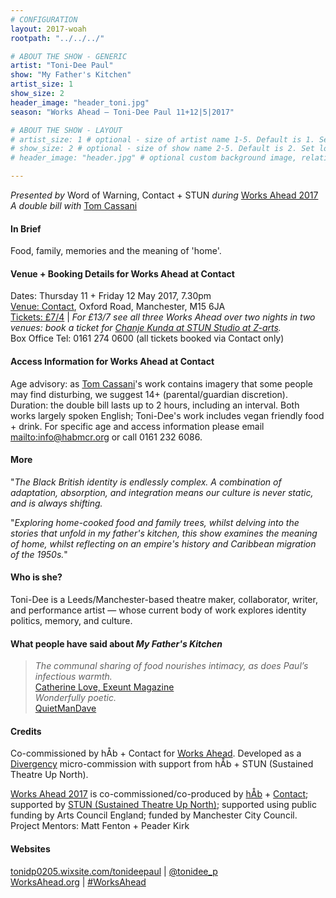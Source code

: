 ```yaml
---
# CONFIGURATION
layout: 2017-woah
rootpath: "../../../"

# ABOUT THE SHOW - GENERIC
artist: "Toni-Dee Paul"
show: "My Father's Kitchen"
artist_size: 1
show_size: 2
header_image: "header_toni.jpg"
season: "Works Ahead — Toni-Dee Paul 11+12|5|2017"

# ABOUT THE SHOW - LAYOUT
# artist_size: 1 # optional - size of artist name 1-5. Default is 1. Set longer names to lower values
# show_size: 2 # optional - size of show name 2-5. Default is 2. Set longer names to lower values
# header_image: "header.jpg" # optional custom background image, relative to current page

---
```

*Presented by* Word of Warning, Contact + STUN *during* [Works Ahead 2017](/archive/2017-worksahead)<br>*A double bill with* [Tom Cassani](/archive/2017-worksahead/cassani)      
         
#### In Brief                      
Food, family, memories and the meaning of 'home'.             
         
#### Venue + Booking Details for Works Ahead at Contact        
Dates: Thursday 11 + Friday 12 May 2017, 7.30pm          
<a href="http://contactmcr.com/visit/getting-here" target="_blank">Venue: Contact</a>, Oxford Road, Manchester, M15 6JA         
<a href="http://contactmcr.com/whats-on/72092-works-ahead-at-contact/booking" target="_blank">Tickets: £7/4</a> | *For £13/7 see all three Works Ahead over two nights in two venues: book a ticket for <a href="http://contactmcr.com/whats-on/72292-works-ahead-at-stun-studio/booking" target="_blank">Chanje Kunda at STUN Studio at Z-arts</a>.*          
Box Office Tel: 0161 274 0600 (all tickets booked via Contact only)        
        
#### Access Information for Works Ahead at Contact           
Age advisory: as [Tom Cassani](/archive/2017-worksahead/cassani)'s work contains imagery that some people may find disturbing, we suggest 14+ (parental/guardian discretion). Duration: the double bill lasts up to 2 hours, including an interval. Both works largely spoken English; Toni-Dee's work includes vegan friendly food + drink. For specific age and access information please email <mailto:info@habmcr.org> or call 0161 232 6086.        
        
#### More              
"*The Black British identity is endlessly complex. A combination of adaptation, absorption, and integration means our culture is never static, and is always shifting.*                  
                
"*Exploring home-cooked food and family trees, whilst delving into the stories that unfold in my father's kitchen, this show examines the meaning of home, whilst reflecting on an empire's history and Caribbean migration of the 1950s.*"             
          
#### Who is she?             
Toni-Dee is a Leeds/Manchester-based theatre maker, collaborator, writer, and performance artist — whose current body of work explores identity politics, memory, and culture.                
         
#### What people have said about *My Father's Kitchen*          
>*The communal sharing of food nourishes intimacy, as does Paul’s infectious warmth.*<br><a href="http://exeuntmagazine.com/reviews/review-sick-festival-manchester" target="_blank">Catherine Love, Exeunt Magazine</a>           
>*Wonderfully poetic.*<br><a href="http://quietmandave.co.uk/2016/10/divergency" target="_blank">QuietManDave</a>                  
               
#### Credits         
Co-commissioned by hÅb + Contact for [Works Ahead](/hab/worksahead). Developed as a [Divergency](/archive/2016-divergency) micro-commission with support from hÅb + STUN (Sustained Theatre Up North).        
                    
[Works Ahead 2017](/archive/2017-worksahead) is co-commissioned/co-produced by [hÅb](/hab) + <a href="http://contactmcr.com" target="_blank">Contact</a>; supported by <a href="http://stunlive.com" target="_blank">STUN (Sustained Theatre Up North)</a>; supported using public funding by Arts Council England; funded by Manchester City Council.<br>Project Mentors: Matt Fenton + Peader Kirk        
         
#### Websites         
<a href="http://tonidp0205.wixsite.com/tonideepaul" target="_blank">tonidp0205.wixsite.com/tonideepaul</a> | <a href="http://twitter.com/tonidee_p" target="_blank">@tonidee_p</a><br><a href="http://worksahead.org" target="_blank">WorksAhead.org</a> | <a href="http://twitter.com/hashtag/WorksAhead" target="_blank">#WorksAhead</a>
